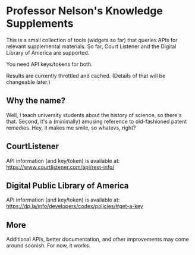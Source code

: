 # Professor Nelson's Knowledge Supplements

This is a small collection of tools (widgets so far) that queries APIs for relevant supplemental materials. 
So far, Court Listener and the Digital Library of America are supported.

You need API keys/tokens for both.

Results are currently throttled and cached. (Details of that will be changeable later.)

## Why the name?
Well, I teach university students about
the history of science, so there's that. Second, it's a 
(minimally) amusing reference to old-fashioned patent remedies. Hey, it makes
me smile, so whatevs, right?

## CourtListener
API information (and key/token) is available at:
https://www.courtlistener.com/api/rest-info/

## Digital Public Library of America
API information (and key/token) is available at:
https://dp.la/info/developers/codex/policies/#get-a-key

## More
Additional APIs, better documentation, and other improvements may come around soonish. For now, it works.
